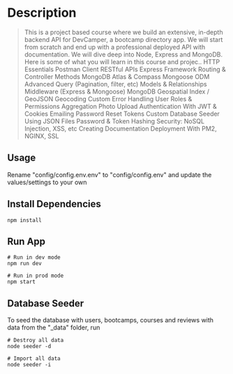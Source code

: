 # Description

> This is a project based course where we build an extensive, in-depth backend API for DevCamper, a bootcamp directory app. We will start from scratch and end up with a professional deployed API with documentation. We will dive deep into Node, Express and MongoDB. Here is some of what you will learn in this course and projec..
> HTTP Essentials
Postman Client
RESTful APIs
Express Framework
Routing & Controller Methods
MongoDB Atlas & Compass
Mongoose ODM
Advanced Query (Pagination, filter, etc)
Models & Relationships
Middleware (Express & Mongoose)
MongoDB Geospatial Index / GeoJSON
Geocoding
Custom Error Handling
User Roles & Permissions
Aggregation
Photo Upload
Authentication With JWT & Cookies
Emailing Password Reset Tokens
Custom Database Seeder Using JSON Files
Password & Token Hashing
Security: NoSQL Injection, XSS, etc
Creating Documentation
Deployment With PM2, NGINX, SSL



## Usage

Rename "config/config.env.env" to "config/config.env" and update the values/settings to your own

## Install Dependencies

```
npm install
```

## Run App

```
# Run in dev mode
npm run dev

# Run in prod mode
npm start
```

## Database Seeder

To seed the database with users, bootcamps, courses and reviews with data from the "\_data" folder, run

```
# Destroy all data
node seeder -d

# Import all data
node seeder -i
```


